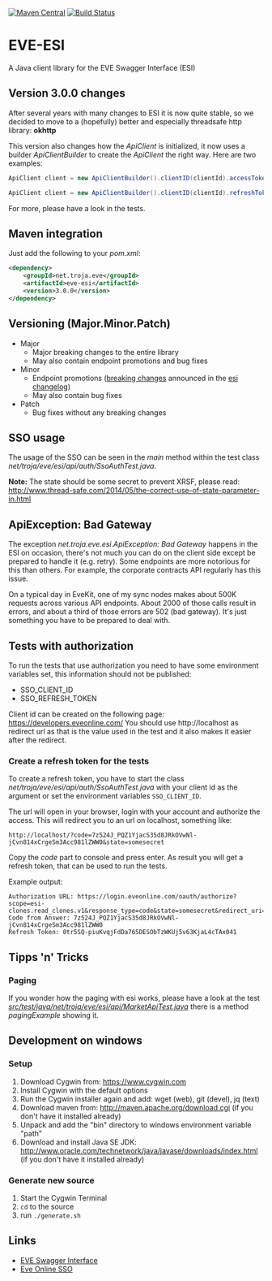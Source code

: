 [![Maven Central](https://img.shields.io/maven-central/v/net.troja.eve/eve-esi.svg?maxAge=86400)](http://mvnrepository.com/artifact/net.troja.eve/eve-esi)
[![Build Status](http://jenkins.cyno.space/jenkins/job/GitHub%20eve-esi/badge/icon)](http://jenkins.cyno.space/jenkins/job/GitHub%20eve-esi/)

# EVE-ESI
A Java client library for the EVE Swagger Interface (ESI)

## Version 3.0.0 changes
After several years with many changes to ESI it is now quite stable, so
we decided to move to a (hopefully) better and especially threadsafe http library: **okhttp**

This version also changes how the *ApiClient* is initialized, it now uses a
builder *ApiClientBuilder* to create the *ApiClient* the right way. Here are two examples:

```java
ApiClient client = new ApiClientBuilder().clientID(clientId).accessToken("some-access-token").build();

ApiClient client = new ApiClientBuilder().clientID(clientId).refreshToken("some-refresh-token").build();
```

For more, please have a look in the tests.

## Maven integration
Just add the following to your *pom.xml*:
```xml
<dependency>
    <groupId>net.troja.eve</groupId>
    <artifactId>eve-esi</artifactId>
    <version>3.0.0</version>
</dependency>
```

## Versioning (Major.Minor.Patch)

- Major
  - Major breaking changes to the entire library
  - May also contain endpoint promotions and bug fixes
- Minor
  - Endpoint promotions ([breaking changes](https://github.com/esi/esi-docs/blob/master/docs/breaking_changes.md]) announced in the [esi changelog](https://github.com/esi/esi-issues/blob/master/changelog.md))
  - May also contain bug fixes
- Patch
  - Bug fixes without any breaking changes

## SSO usage
The usage of the SSO can be seen in the *main* method within the test class
*net/troja/eve/esi/api/auth/SsoAuthTest.java*.

**Note:** The state should be some secret to prevent XRSF, please read:
http://www.thread-safe.com/2014/05/the-correct-use-of-state-parameter-in.html

## ApiException: Bad Gateway
The exception *net.troja.eve.esi.ApiException: Bad Gateway* happens in the ESI on occasion,
there's not much you can do on the client side except be prepared to handle it (e.g. retry).
Some endpoints are more notorious for this than others. For example, the corporate contracts
API regularly has this issue.

On a typical day in EveKit, one of my sync nodes makes about 500K requests across various API
endpoints. About 2000 of those calls result in errors, and about a third of those errors are
502 (bad gateway). It's just something you have to be prepared to deal with.

## Tests with authorization
To run the tests that use authorization you need to have some environment variables set,
this information should not be published:
* SSO_CLIENT_ID
* SSO_REFRESH_TOKEN

Client id can be created on the following page: https://developers.eveonline.com/
You should use http://localhost as redirect url as that is the value used in the test and it also
makes it easier after the redirect.

### Create a refresh token for the tests
To create a refresh token, you have to start the class *net/troja/eve/esi/api/auth/SsoAuthTest.java*
with your client id as the argument or set the environment variables `SSO_CLIENT_ID`.

The url will open in your browser, login with your account and authorize the access. This will redirect you
to an url on localhost, something like:
```
http://localhost/?code=7z524J_PQZ1YjacS35d8JRkOVwNl-jCvn814xCrgeSm3Acc981lZWW0&state=somesecret
```

Copy the *code* part to console and press enter. As result you will get a refresh token, that can be
used to run the tests.

Example output:
```shell
Authorization URL: https://login.eveonline.com/oauth/authorize?scope=esi-clones.read_clones.v1&response_type=code&state=somesecret&redirect_uri=http%3A%2F%2Flocalhost&client_id=352ef22ca74e33c78c11779ab3saffe
Code from Answer: 7z524J_PQZ1YjacS35d8JRkOVwNl-jCvn814xCrgeSm3Acc981lZWW0
Refresh Token: 0tr5SQ-piuKvqjFdDa765DESObTzWKUj5v63KjaL4cTAx041
```
## Tipps 'n' Tricks

### Paging
If you wonder how the paging with esi works, please have a look at the test
*[src/test/java/net/troja/eve/esi/api/MarketApiTest.java](https://github.com/burberius/eve-esi/blob/master/src/test/java/net/troja/eve/esi/api/MarketApiTest.java#L234)* there is a method *pagingExample* showing it.

## Development on windows

### Setup
1) Download Cygwin from: https://www.cygwin.com
2) Install Cygwin with the default options
3) Run the Cygwin installer again and add: wget (web), git (devel), jq (text)
4) Download maven from: http://maven.apache.org/download.cgi (if you don't have it installed already)
5) Unpack and add the "bin" directory to windows environment variable "path"
6) Download and install Java SE JDK: http://www.oracle.com/technetwork/java/javase/downloads/index.html (if you don't have it installed already)

### Generate new source
1) Start the Cygwin Terminal
2) ``cd`` to the source
2) run ``./generate.sh``

## Links
* [EVE Swagger Interface](https://esi.evetech.net/)
* [Eve Online SSO](https://github.com/esi/esi-docs#sso---read-this-notice-first)

